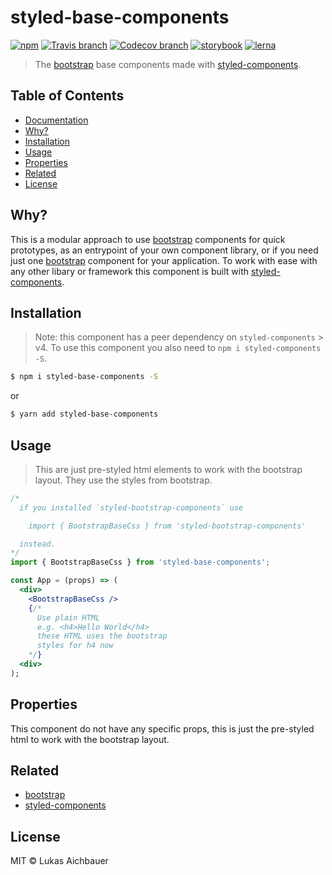 # styled-base-components

[![npm](https://img.shields.io/npm/v/styled-base-components.svg?style=flat-square)](https://www.npmjs.com/package/styled-base-components)
[![Travis branch](https://img.shields.io/travis/aichbauer/styled-bootstrap-components/master.svg?style=flat-square)](https://travis-ci.org/aichbauer/styled-bootstrap-components)
[![Codecov branch](https://img.shields.io/codecov/c/github/aichbauer/styled-bootstrap-components/master.svg?style=flat-square)](https://codecov.io/gh/aichbauer/styled-bootstrap-components)
[![storybook](https://img.shields.io/badge/docs%20with-storybook-f1618c.svg?style=flat-square)](https://aichbauer.github.io/styled-bootstrap-components)
[![lerna](https://img.shields.io/badge/maintained%20with-lerna-cc00ff.svg?style=flat-square)](https://lernajs.io/)

> The [bootstrap](https://getbootstrap.com) base components made with [styled-components](https://styled-components.com).

## Table of Contents

* [Documentation](https://aichbauer.github.io/styled-bootstrap-components)
* [Why?](#why)
* [Installation](#installation)
* [Usage](#usage)
* [Properties](#properties)
* [Related](#related)
* [License](#license)

## Why?

This is a modular approach to use [bootstrap](https://getbootstrap.com) components for quick prototypes, as an entrypoint of your own component library, or if you need just one [bootstrap](https://getbootstrap.com) component for your application. To work with ease with any other libary or framework this component is built with [styled-components](https://styled-components.com).

## Installation

> Note: this component has a peer dependency on `styled-components` > v4. To use this component you also need to `npm i styled-components -S`.

```sh
$ npm i styled-base-components -S
```

or

```sh
$ yarn add styled-base-components
```

## Usage

> This are just pre-styled html elements to work with the bootstrap layout. They use the styles from bootstrap.

```jsx
/*
  if you installed `styled-bootstrap-components` use

    import { BootstrapBaseCss } from 'styled-bootstrap-components'

  instead.
*/
import { BootstrapBaseCss } from 'styled-base-components';

const App = (props) => (
  <div>
    <BootstrapBaseCss />
    {/*
      Use plain HTML
      e.g. <h4>Hello World</h4>
      these HTML uses the bootstrap
      styles for h4 now
    */}
  <div>
);
```

## Properties

This component do not have any specific props, this is just the pre-styled html to work with the bootstrap layout.

## Related

* [bootstrap](https://getbootstrap.com)
* [styled-components](https://styled-components.com)

## License

MIT © Lukas Aichbauer
